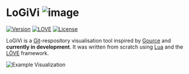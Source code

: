 # LoGiVi ![image](https://raw.githubusercontent.com/rm-code/logivi/develop/res/img/icon/64px.png) 

[![Version](https://img.shields.io/badge/Version-0432-blue.svg)](https://github.com/rm-code/logivi/releases/latest) [![LOVE](https://img.shields.io/badge/L%C3%96VE-0.10.1-EA316E.svg)](http://love2d.org/) [![License](http://img.shields.io/badge/Licence-MIT-brightgreen.svg)](LICENSE.md)

LoGiVi is a [Git](https://git-scm.com/)-respository visualisation tool inspired by [Gource](http://gource.io/) and __currently in development__. It was written from scratch using [Lua](http://www.lua.org/) and the [LÖVE](https://love2d.org/) framework.

![Example Visualization](https://cloud.githubusercontent.com/assets/11627131/13007242/29da1fd0-d18f-11e5-9615-96cf0e4c2b3d.gif)
